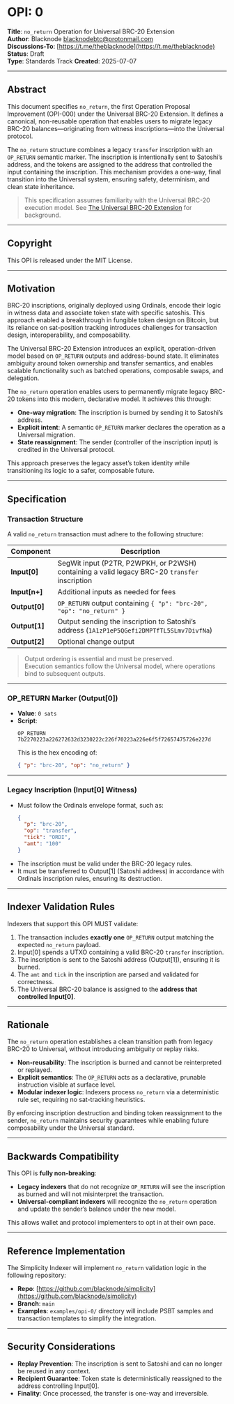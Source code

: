 # OPI: 0

**Title**: `no_return` Operation for Universal BRC-20 Extension  
**Author**: Blacknode <blacknodebtc@protonmail.com>  
**Discussions-To**: [https://t.me/theblacknode](https://t.me/theblacknode)  
**Status**: Draft  
**Type**: Standards Track
**Created**: 2025-07-07

---

## Abstract

This document specifies `no_return`, the first Operation Proposal Improvement (OPI-000) under the Universal BRC-20 Extension. It defines a canonical, non-reusable operation that enables users to migrate legacy BRC-20 balances—originating from witness inscriptions—into the Universal protocol.

The `no_return` structure combines a legacy `transfer` inscription with an `OP_RETURN` semantic marker. The inscription is intentionally sent to Satoshi’s address, and the tokens are assigned to the address that controlled the input containing the inscription. This mechanism provides a one-way, final transition into the Universal system, ensuring safety, determinism, and clean state inheritance.

> This specification assumes familiarity with the Universal BRC-20 execution model. See [The Universal BRC-20 Extension](https://github.com/The-Universal-BRC-20-Extension/The-Universal-BRC-20-Extension) for background.

---

## Copyright

This OPI is released under the MIT License.

---

## Motivation

BRC-20 inscriptions, originally deployed using Ordinals, encode their logic in witness data and associate token state with specific satoshis. This approach enabled a breakthrough in fungible token design on Bitcoin, but its reliance on sat-position tracking introduces challenges for transaction design, interoperability, and composability.

The Universal BRC-20 Extension introduces an explicit, operation-driven model based on `OP_RETURN` outputs and address-bound state. It eliminates ambiguity around token ownership and transfer semantics, and enables scalable functionality such as batched operations, composable swaps, and delegation.

The `no_return` operation enables users to permanently migrate legacy BRC-20 tokens into this modern, declarative model. It achieves this through:

- **One-way migration**: The inscription is burned by sending it to Satoshi’s address.
- **Explicit intent**: A semantic `OP_RETURN` marker declares the operation as a Universal migration.
- **State reassignment**: The sender (controller of the inscription input) is credited in the Universal protocol.

This approach preserves the legacy asset’s token identity while transitioning its logic to a safer, composable future.

---

## Specification

### Transaction Structure

A valid `no_return` transaction must adhere to the following structure:

| Component     | Description                                                                                   |
| ------------- | --------------------------------------------------------------------------------------------- |
| **Input[0]**  | SegWit input (P2TR, P2WPKH, or P2WSH) containing a valid legacy BRC-20 `transfer` inscription |
| **Input[n+]** | Additional inputs as needed for fees                                                          |
| **Output[0]** | `OP_RETURN` output containing `{ "p": "brc-20", "op": "no_return" }`                          |
| **Output[1]** | Output sending the inscription to Satoshi’s address (`1A1zP1eP5QGefi2DMPTfTL5SLmv7DivfNa`)    |
| **Output[2]** | Optional change output                                                                        |

> Output ordering is essential and must be preserved.  
> Execution semantics follow the Universal model, where operations bind to subsequent outputs.

---

### OP_RETURN Marker (Output[0])

- **Value**: `0 sats`
- **Script**:
  ```
  OP_RETURN 7b2270223a226272632d3230222c226f70223a226e6f5f72657475726e227d
  ```
  This is the hex encoding of:
  ```json
  { "p": "brc-20", "op": "no_return" }
  ```

---

### Legacy Inscription (Input[0] Witness)

- Must follow the Ordinals envelope format, such as:
  ```json
  {
    "p": "brc-20",
    "op": "transfer",
    "tick": "ORDI",
    "amt": "100"
  }
  ```
- The inscription must be valid under the BRC-20 legacy rules.
- It must be transferred to Output[1] (Satoshi address) in accordance with Ordinals inscription rules, ensuring its destruction.

---

## Indexer Validation Rules

Indexers that support this OPI MUST validate:

1. The transaction includes **exactly one** `OP_RETURN` output matching the expected `no_return` payload.
2. Input[0] spends a UTXO containing a valid BRC-20 `transfer` inscription.
3. The inscription is sent to the Satoshi address (Output[1]), ensuring it is burned.
4. The `amt` and `tick` in the inscription are parsed and validated for correctness.
5. The Universal BRC-20 balance is assigned to the **address that controlled Input[0]**.

---

## Rationale

The `no_return` operation establishes a clean transition path from legacy BRC-20 to Universal, without introducing ambiguity or replay risks.

- **Non-reusability**: The inscription is burned and cannot be reinterpreted or replayed.
- **Explicit semantics**: The `OP_RETURN` acts as a declarative, prunable instruction visible at surface level.
- **Modular indexer logic**: Indexers process `no_return` via a deterministic rule set, requiring no sat-tracking heuristics.

By enforcing inscription destruction and binding token reassignment to the sender, `no_return` maintains security guarantees while enabling future composability under the Universal standard.

---

## Backwards Compatibility

This OPI is **fully non-breaking**:

- **Legacy indexers** that do not recognize `OP_RETURN` will see the inscription as burned and will not misinterpret the transaction.
- **Universal-compliant indexers** will recognize the `no_return` operation and update the sender’s balance under the new model.

This allows wallet and protocol implementers to opt in at their own pace.

---

## Reference Implementation

The Simplicity Indexer will implement `no_return` validation logic in the following repository:

- **Repo**: [https://github.com/blacknode/simplicity](https://github.com/blacknode/simplicity)
- **Branch**: `main`
- **Examples**: `examples/opi-0/` directory will include PSBT samples and transaction templates to simplify the integration.

---

## Security Considerations

- **Replay Prevention**: The inscription is sent to Satoshi and can no longer be reused in any context.
- **Recipient Guarantee**: Token state is deterministically reassigned to the address controlling Input[0].
- **Finality**: Once processed, the transfer is one-way and irreversible.

